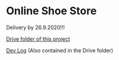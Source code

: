 # Online Shoe Store

  Delivery by 26.9.2020!!!
  
  [Drive folder of this project](https://drive.google.com/drive/folders/1EtTPGWUVYLqyfFckBKqY4CvlRreptg8L?usp=sharing)
  
  [Dev Log](https://docs.google.com/document/d/1LNzd7qec3yY0i60lhx8jZrIcfpn5bnDjaKhZQ4UjHNc/edit?usp=sharing) (Also contained in the Drive folder)
  
